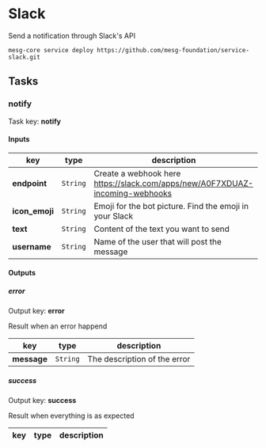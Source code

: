 # Slack

Send a notification through Slack's API

```
mesg-core service deploy https://github.com/mesg-foundation/service-slack.git
```

## Tasks

### notify

Task key: **notify**



#### Inputs

| **key** | **type** | **description** |
| --- | --- | --- |
| **endpoint** | `String` | Create a webhook here https://slack.com/apps/new/A0F7XDUAZ-incoming-webhooks |
| **icon_emoji** | `String` | Emoji for the bot picture. Find the emoji in your Slack |
| **text** | `String` | Content of the text you want to send |
| **username** | `String` | Name of the user that will post the message |


#### Outputs

##### error

Output key: **error**

Result when an error happend

| **key** | **type** | **description** |
| --- | --- | --- |
| **message** | `String` | The description of the error |

##### success

Output key: **success**

Result when everything is as expected

| **key** | **type** | **description** |
| --- | --- | --- |




